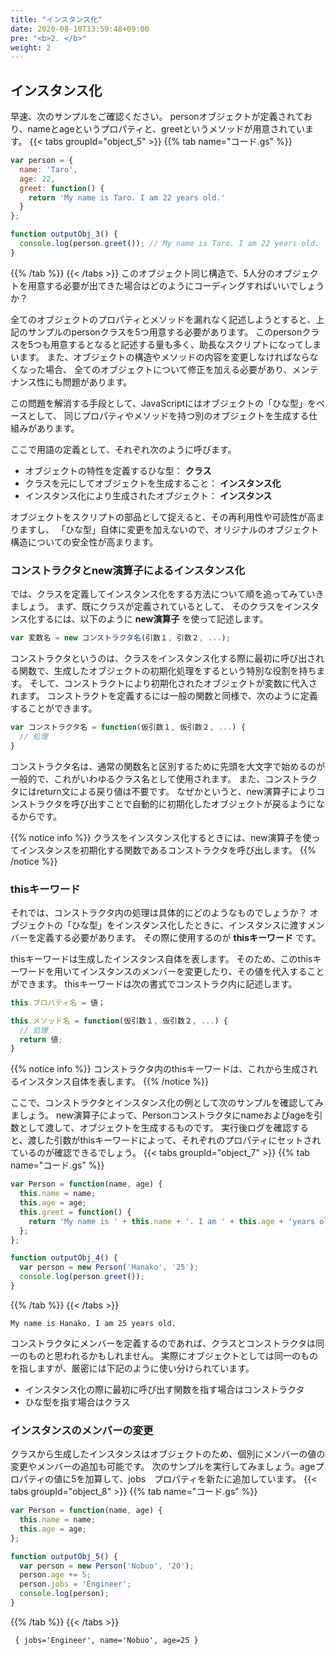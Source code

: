```yaml
---
title: "インスタンス化"
date: 2020-08-10T13:59:48+09:00
pre: "<b>2. </b>"
weight: 2
---
```


## インスタンス化
早速、次のサンプルをご確認ください。
personオブジェクトが定義されており、nameとageというプロパティと、greetというメソッドが用意されています。
{{< tabs groupId="object_5" >}}
{{% tab name="コード.gs" %}}
```js
var person = {
  name: 'Taro',
  age: 22,
  greet: function() {
    return 'My name is Taro. I am 22 years old.'
  }
};

function outputObj_3() {
  console.log(person.greet()); // My name is Taro. I am 22 years old.
}
```
{{% /tab %}}
{{< /tabs >}}
このオブジェクト同じ構造で、5人分のオブジェクトを用意する必要が出てきた場合はどのようにコーディングすればいいでしょうか？

全てのオブジェクトのプロパティとメソッドを漏れなく記述しようとすると、上記のサンプルのpersonクラスを5つ用意する必要があります。
このpersonクラスを5つも用意するとなると記述する量も多く、助長なスクリプトになってしまいます。
また、オブジェクトの構造やメソッドの内容を変更しなければならなくなった場合、
全てのオブジェクトについて修正を加える必要があり、メンテナンス性にも問題があります。

この問題を解消する手段として、JavaScriptにはオブジェクトの「ひな型」をベースとして、
同じプロパティやメソッドを持つ別のオブジェクトを生成する仕組みがあります。

ここで用語の定義として、それぞれ次のように呼びます。
- オブジェクトの特性を定義するひな型： **クラス**
- クラスを元にしてオブジェクトを生成すること： **インスタンス化**
- インスタンス化により生成されたオブジェクト： **インスタンス**

オブジェクトをスクリプトの部品として捉えると、その再利用性や可読性が高まりますし、
「ひな型」自体に変更を加えないので、オリジナルのオブジェクト構造についての安全性が高まります。

### コンストラクタとnew演算子によるインスタンス化
では、クラスを定義してインスタンス化をする方法について順を追ってみていきましょう。
まず、既にクラスが定義されているとして、
そのクラスをインスタンス化するには、以下のように **new演算子** を使って記述します。
```js
var 変数名 = new コンストラクタ名(引数１, 引数２, ...);
```
コンストラクタというのは、クラスをインスタンス化する際に最初に呼び出される関数で、生成したオブジェクトの初期化処理をするという特別な役割を持ちます。
そして、コンストラクトにより初期化されたオブジェクトが変数に代入されます。
コンストラクトを定義するには一般の関数と同様で、次のように定義することができます。
```js
var コンストラクタ名 = function(仮引数１, 仮引数２, ...) {
  // 処理
}
```
コンストラクタ名は、通常の関数名と区別するために先頭を大文字で始めるのが一般的で、これがいわゆるクラス名として使用されます。
また、コンストラクタにはreturn文による戻り値は不要です。
なぜかというと、new演算子によりコンストラクタを呼び出すことで自動的に初期化したオブジェクトが戻るようになるからです。

{{% notice info %}}
クラスをインスタンス化するときには、new演算子を使ってインスタンスを初期化する関数であるコンストラクタを呼び出します。
{{% /notice %}}

### thisキーワード
それでは、コンストラクタ内の処理は具体的にどのようなものでしょうか？
オブジェクトの「ひな型」をインスタンス化したときに、インスタンスに渡すメンバーを定義する必要があります。
その際に使用するのが **thisキーワード** です。

thisキーワードは生成したインスタンス自体を表します。
そのため、このthisキーワードを用いてインスタンスのメンバーを変更したり、その値を代入することができます。
thisキーワードは次の書式でコンストラク内に記述します。
```js
this.プロパティ名 = 値；
```
```js
this.メソッド名 = function(仮引数１, 仮引数２, ...) {
  // 処理
  return 値;
}
```
{{% notice info %}}
コンストラクタ内のthisキーワードは、これから生成されるインスタンス自体を表します。
{{% /notice %}}

ここで、コンストラクタとインスタンス化の例として次のサンプルを確認してみましょう。
new演算子によって、Personコンストラクタにnameおよびageを引数として渡して、オブジェクトを生成するものです。
実行後ログを確認すると、渡した引数がthisキーワードによって、それぞれのプロパティにセットされているのが確認できるでしょう。
{{< tabs groupId="object_7" >}}
{{% tab name="コード.gs" %}}
```js
var Person = function(name, age) {
  this.name = name;
  this.age = age;
  this.greet = function() {
    return 'My name is ' + this.name + '. I am ' + this.age + 'years old.'
  };
};

function outputObj_4() {
  var person = new Person('Hanako', '25');
  console.log(person.greet());
}
```
{{% /tab %}}
{{< /tabs >}}
```
My name is Hanako. I am 25 years old.
```
コンストラクタにメンバーを定義するのであれば、クラスとコンストラクタは同一のものと思われるかもしれません。
実際にオブジェクトとしては同一のものを指しますが、厳密には下記のように使い分けられています。

- インスタンス化の際に最初に呼び出す関数を指す場合はコンストラクタ
- ひな型を指す場合はクラス

### インスタンスのメンバーの変更
クラスから生成したインスタンスはオブジェクトのため、個別にメンバーの値の変更やメンバーの追加も可能です。
次のサンプルを実行してみましょう。ageプロパティの値に5を加算して、jobs　プロパティを新たに追加しています。
{{< tabs groupId="object_8" >}}
{{% tab name="コード.gs" %}}
```js
var Person = function(name, age) {
  this.name = name;
  this.age = age;
};

function outputObj_5() {
  var person = new Person('Nobuo', '20');
  person.age += 5;
  person.jobs = 'Engineer';
  console.log(person);
}
```
{{% /tab %}}
{{< /tabs >}}
```
 { jobs='Engineer', name='Nobuo', age=25 }
```
